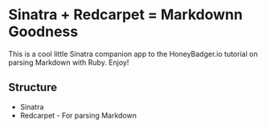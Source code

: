# Sinatra + Redcarpet = Markdownn Goodness

This is a cool little Sinatra companion app to the HoneyBadger.io tutorial on parsing Markdown with Ruby. Enjoy!

## Structure
- Sinatra
- Redcarpet - For parsing Markdown